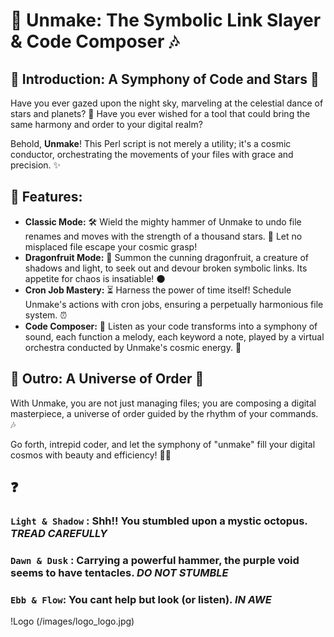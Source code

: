 # 🌌 Unmake: The Symbolic Link Slayer & Code Composer 🎶

## 🌠 Introduction: A Symphony of Code and Stars 🌟

Have you ever gazed upon the night sky, marveling at the celestial dance of stars and planets? 🌌  Have you ever wished for a tool that could bring the same harmony and order to your digital realm?

Behold, **Unmake**! This Perl script is not merely a utility; it's a cosmic conductor, orchestrating the movements of your files with grace and precision. ✨

## 🎨 Features:

* **Classic Mode:** 🛠️ Wield the mighty hammer of Unmake to undo file renames and moves with the strength of a thousand stars. 🌠 Let no misplaced file escape your cosmic grasp!
* **Dragonfruit Mode:** 🐉 Summon the cunning dragonfruit, a creature of shadows and light, to seek out and devour broken symbolic links. Its appetite for chaos is insatiable! 🌑
* **Cron Job Mastery:** ⏳ Harness the power of time itself! Schedule Unmake's actions with cron jobs, ensuring a perpetually harmonious file system. ⏰
* **Code Composer:** 🎼  Listen as your code transforms into a symphony of sound, each function a melody, each keyword a note, played by a virtual orchestra conducted by Unmake's cosmic energy. 🎻

## 🌌 Outro: A Universe of Order 🌠

With Unmake, you are not just managing files; you are composing a digital masterpiece, a universe of order guided by the rhythm of your commands. 🎶

Go forth, intrepid coder, and let the symphony of "unmake" fill your digital cosmos with beauty and efficiency! 🌌🚀

## ❓

### `Light & Shadow` : Shh!! You stumbled upon a mystic octopus.  _TREAD CAREFULLY_
### `Dawn & Dusk` : Carrying a powerful hammer, the purple void seems to have tentacles. _DO NOT STUMBLE_
### `Ebb & Flow`: You cant help but look (or listen). _IN AWE_

!Logo (/images/logo_logo.jpg)
